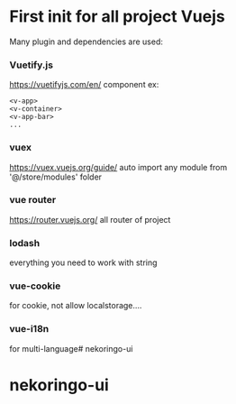 # First init for all project Vuejs 
Many plugin and dependencies are used:
### Vuetify.js
https://vuetifyjs.com/en/
component ex:
```
<v-app>
<v-container>
<v-app-bar>
...
```

### vuex
https://vuex.vuejs.org/guide/
auto import any module from '@/store/modules' folder

### vue router
https://router.vuejs.org/
all router of project

### lodash
everything you need to work with string

### vue-cookie
for cookie, not allow localstorage....

### vue-i18n
for multi-language# nekoringo-ui
# nekoringo-ui
